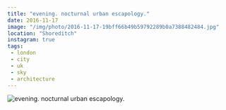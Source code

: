```yaml
---
title: "evening. nocturnal urban escapology."
date: 2016-11-17
image: "/img/photo/2016-11-17-19bff66b49b59792289b0a7388482484.jpg"
location: "Shoreditch"
instagram: true
tags:
 - london
 - city
 - uk
 - sky
 - architecture
---
```


![evening. nocturnal urban escapology.](/img/photo/2016-11-17-19bff66b49b59792289b0a7388482484.jpg)
